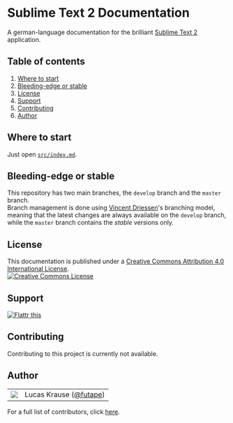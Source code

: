 Sublime Text 2 Documentation
=========================

A german-language documentation for the brilliant [Sublime Text 2](http://www.sublimetext.com/2) application.





Table of contents
----------------

1.  [Where to start](#)
2.  [Bleeding-edge or stable](#)
3.  [License](#license)
4.  [Support](#support)
5.  [Contributing](#contributing)
6.  [Author](#author)





Where to start
-------------

Just open [`src/index.md`](src/index.md).





Bleeding-edge or stable
---------------------

This repository has two main branches, the `develop` branch and the `master` branch.  
Branch management is done using [Vincent Driessen](http://nvie.com/posts/a-successful-git-branching-model/)'s branching model, meaning that the latest changes are always available on the `develop` branch, while the `master` branch contains the *stable* versions only.





License
-------

This documentation is published under a [Creative Commons Attribution 4.0 International License](http://creativecommons.org/licenses/by/4.0/).  
<a href="http://creativecommons.org/licenses/by/4.0/"><img alt="Creative Commons License" border="0" src="https://i.creativecommons.org/l/by/4.0/80x15.png" /></a>





Support
-------

<a href="https://flattr.com/submit/auto?user_id=lucaskrause&amp;url=http%3A%2F%2Fsublime-text-2-doc.futape.de" target="_blank"><img src="http://button.flattr.com/flattr-badge-large.png" alt="Flattr this" title="Flattr this" border="0"></a>





Contributing
-----------

Contributing to this project is currently not available.





Author
------

<table><tbody><tr><td>
    <img src="http://www.gravatar.com/avatar/118bcae2fda8b302155ad47a2bfda556.png?s=100&amp;d=monsterid" />
</td><td>
    Lucas Krause (<a href="https://twitter.com/futape">@futape</a>)
</td></tr></tbody></table>

For a full list of contributors, click [here](https://github.com/futape/sublime-text-2-doc/graphs/contributors).
